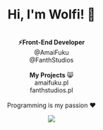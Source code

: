 <div align="center">
<h1>Hi, I'm Wolfi! 👋</h1><br>
<b>⚡Front-End Developer</b><br>
<a style="text-decoration:none;" href="https://github.com/Amaifuku">@AmaiFuku</a> <br>
<a style="text-decoration:none;" href="https://github.com/FanthStudios">@FanthStudios</a> <br>
<br>
<b>My Projects</b> 😸<br>
<a style="text-decoration:none;" href="https://amaifuku.pl">amaifuku.pl</a> <br>
<a style="text-decoration:none;" href="https://fanthstudios">fanthstudios.pl</a> <br>
<br>
Programming is my passion ❤️<br>
    
  <img src="https://raw.githubusercontent.com/wolfiwaifu/wolfiwaifu/3a09a00445db4952b5eddb4d39b52e3d1aa562ef/snejk.svg"></img>
  
</div>
